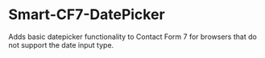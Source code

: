 Smart-CF7-DatePicker
====================

Adds basic datepicker functionality to Contact Form 7 for browsers that do not support the date input type.
